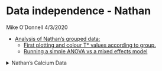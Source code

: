 Data independence - Nathan
================
Mike O’Donnell
4/3/2020

  - [Analysis of Nathan’s grouped
    data:](#analysis-of-nathans-grouped-data)
      - [First plotting and colour T\* values according to
        group.](#first-plotting-and-colour-t-values-according-to-group.)
      - [Running a simple ANOVA vs a mixed effects
        model](#running-a-simple-anova-vs-a-mixed-effects-model)

<!-- output: -->

<!--   html_document: -->

<!--     keep_md: true -->

<!--     df_print: paged -->

<details>

<summary>Nathan’s Calcium Data</summary>

<p>

# Analysis of Nathan’s grouped data:

## First plotting and colour T\* values according to group.

In this case the group is the slide/video in which the imaging data were
acquired

``` r

#read csv file in:
Tstar <- readr::read_csv("data/WTvsNHR52_Tstar.csv") %>% mutate(group = interaction(genotype, video)) 
Tstar %>%
  ggplot(aes(x = genotype, y = `T*`)) + geom_point(aes(colour = group))
```

<img src="man/figures/README-Tstar grouped-1.png" width="100%" />

When we analyze the effect of the grouping variable, there is some
evidence that the recording session might have an effect on the T\*
value, see the `WT.Video 2 - WT.Video1` comparison.

``` r
Tstar %>% lm(data = ., `T*` ~ group) %>% 
  emmeans::emmeans("group") %>% 
  emmeans::contrast(method = "pairwise")
#>  contrast                      estimate    SE df t.ratio p.value
#>  WT.Video 2 - nhr-52.Video1     -0.7613 0.102 30 -7.440  <.0001 
#>  WT.Video 2 - WT.Video1         -0.2994 0.110 30 -2.728  0.0490 
#>  WT.Video 2 - nhr-52.Video2     -0.7893 0.106 30 -7.471  <.0001 
#>  nhr-52.Video1 - WT.Video1       0.4619 0.112 30  4.116  0.0015 
#>  nhr-52.Video1 - nhr-52.Video2  -0.0279 0.108 30 -0.258  0.9939 
#>  WT.Video1 - nhr-52.Video2      -0.4898 0.115 30 -4.250  0.0010 
#> 
#> P value adjustment: tukey method for comparing a family of 4 estimates
```

Don’t mistake this for a method to determine whether you should consider
the grouping variable in your analysis - this is for a demonstration
only. Even if there were no evidence of an effect of the grouping
variable, as you’ll see below, it’s generally more conservative to
consider the non-independence of the data.

## Running a simple ANOVA vs a mixed effects model

In the mixed-effects model, we add a term for grouping variable, in this
case the video, which I’ve called `group`.

You can see the parameter estimates are pretty similar, but when we look
at the confidence intervals in the bottom plot, you can see that
accounting for grouping variable the confidence intervals are a bit
wider - which we’d expect if the data weren’t truly independent. In the
presence of a grouping factor like this, it’s probably best to collect
more groups.

``` r
lm.anova <- Tstar %>% lm(data = ., `T*` ~ genotype) 
lm.anova %>% emmeans::emmeans("genotype") %>% 
  emmeans::contrast(method = "pairwise")
#>  contrast    estimate     SE df t.ratio p.value
#>  nhr-52 - WT    0.651 0.0827 32 7.874   <.0001

lm.group <- Tstar %>% lme4::lmer(data = ., `T*` ~ 0 + genotype + (1|group)) 
lm.group %>% emmeans::emmeans("genotype") %>% 
  emmeans::contrast(method = "pairwise")
#>  contrast    estimate   SE   df t.ratio p.value
#>  nhr-52 - WT    0.632 0.15 1.98 4.224   0.0529
  
predict.anova <- predict(lm.anova, 
                         newdata = tibble(genotype = c("nhr-52", "WT")), 
                         interval = "confidence")

confint.group <- confint(lm.group, method = "boot")
predict.group <- tibble(fit = predict(lm.group, 
                         newdata = tibble(genotype = c("nhr-52", "WT")),
                         re.form = NA))

intervals <- tibble(
  genotype = rep(c("nhr-52", "WT"), 2),
  data_type = rep(c("anova", "mixed model"), each = 2),
  `T*` = c(predict.anova[,'fit'], predict.group[[1]]),
  lwr  = c(predict.anova[,'lwr'], confint.group[3:4,1]),
  upr  = c(predict.anova[,'upr'], confint.group[3:4,2])
)

Tstar %>% mutate(data_type = "raw") %>%
  ggplot(aes(x = data_type, y = `T*`)) +
  geom_point(aes(colour = group)) +
  geom_point(data = intervals) +
  geom_errorbar(data = intervals, aes(ymin = lwr, ymax = upr), width = 0.2) +
  facet_grid(~genotype) +
  labs(title = "linear vs mixed effects confidence intervals")
```

<img src="man/figures/README-anova v mixed Tstar-1.png" width="100%" />

</p>

</details>
